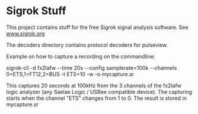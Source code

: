 Sigrok Stuff
============

This project contains stuff for the free Sigrok signal analysis software.
See www.sigrok.org

The decoders directory contains protocol decoders for pulseview.

Example on how to capture a recording on the commandline:

sigrok-cli -d fx2lafw --time 20s --config samplerate=100k --channels 0=ETS,1=FT12,2=BUS -t ETS=10 -w -o mycapture.sr

This captures 20 seconds at 100kHz from the 3 channels of the fx2lafw logic analyzer 
(any Saelae Logic / USBee compatible device). The capturing starts when the channel "ETS"
changes from 1 to 0.  The result is stored in mycapture.sr

